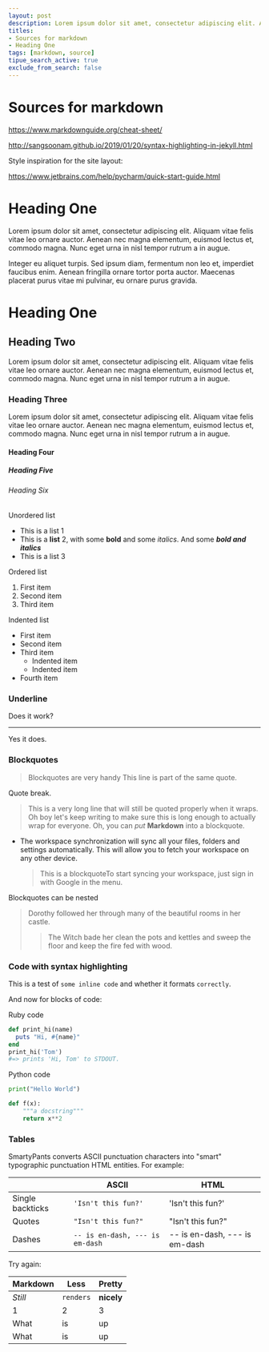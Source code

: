 ```yaml
---
layout: post
description: Lorem ipsum dolor sit amet, consectetur adipiscing elit. Aliquam vitae felis vitae leo ornare auctor. Aenean nec magna elementum, euismod lectus et, commodo magna. Nunc eget urna in nisl tempor rutrum a in augue.
titles:
- Sources for markdown
- Heading One
tags: [markdown, source]
tipue_search_active: true
exclude_from_search: false
---
```

# Sources for markdown

https://www.markdownguide.org/cheat-sheet/

http://sangsoonam.github.io/2019/01/20/syntax-highlighting-in-jekyll.html

Style inspiration for the site layout:

https://www.jetbrains.com/help/pycharm/quick-start-guide.html

# Heading One
Lorem ipsum dolor sit amet, consectetur adipiscing elit. Aliquam vitae felis vitae leo ornare auctor. Aenean nec magna elementum, euismod lectus et, commodo magna. Nunc eget urna in nisl tempor rutrum a in augue.

Integer eu aliquet turpis. Sed ipsum diam, fermentum non leo et, imperdiet faucibus enim. Aenean fringilla ornare tortor porta auctor. Maecenas placerat purus vitae mi pulvinar, eu ornare purus gravida.

# Heading One
## Heading Two
Lorem ipsum dolor sit amet, consectetur adipiscing elit. Aliquam vitae felis vitae leo ornare auctor. Aenean nec magna elementum, euismod lectus et, commodo magna. Nunc eget urna in nisl tempor rutrum a in augue.

### Heading Three
Lorem ipsum dolor sit amet, consectetur adipiscing elit. Aliquam vitae felis vitae leo ornare auctor. Aenean nec magna elementum, euismod lectus et, commodo magna. Nunc eget urna in nisl tempor rutrum a in augue.

#### Heading Four
##### Heading Five
###### Heading Six

Unordered list
- This is a list 1
- This is a **list** 2, with some **bold** and some *italics*. And some ***bold and italics***
- This is a list 3

Ordered list
1. First item
2. Second item
3. Third item

Indented list
- First item
- Second item
- Third item
    - Indented item
    - Indented item
- Fourth item

### Underline

Does it work?

---

Yes it does.

### Blockquotes

> Blockquotes are very handy
> This line is part of the same quote.

Quote break.

> This is a very long line that will still be quoted properly when it wraps. Oh boy let's keep writing to make sure this is long enough to actually wrap for everyone. Oh, you can *put* **Markdown** into a blockquote. 

- The workspace synchronization will sync all your files, folders and settings automatically. This will allow you to fetch your workspace on any other device.
	> This is a blockquoteTo start syncing your workspace, just sign in with Google in the menu.
	
Blockquotes can be nested

> Dorothy followed her through many of the beautiful rooms in her castle.
>
>> The Witch bade her clean the pots and kettles and sweep the floor and keep the fire fed with wood.

### Code with syntax highlighting

This is a test of `some inline code` and whether it formats `correctly`.

And now for blocks of code:

Ruby code
```ruby
def print_hi(name)
  puts "Hi, #{name}"
end
print_hi('Tom')
#=> prints 'Hi, Tom' to STDOUT.
```

Python code
```python
print("Hello World")

def f(x):
    """a docstring"""
    return x**2
```

### Tables

SmartyPants converts ASCII punctuation characters into "smart" typographic punctuation HTML entities. For example:

|                |ASCII                          |HTML                         |
|----------------|-------------------------------|-----------------------------|
|Single backticks|`'Isn't this fun?'`            |'Isn't this fun?'            |
|Quotes          |`"Isn't this fun?"`            |"Isn't this fun?"            |
|Dashes          |`-- is en-dash, --- is em-dash`|-- is en-dash, --- is em-dash|

Try again:

Markdown | Less | Pretty
--- | --- | ---
*Still* | `renders` | **nicely**
1 | 2 | 3
What|is|up
What | is | up